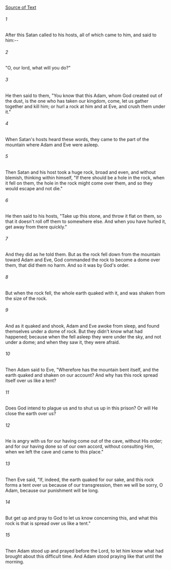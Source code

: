 [Source of Text](https://github.com/scrollmapper/bible_databases_deuterocanonical)

###### 1
After this Satan called to his hosts, all of which came to him, and
said to him:--

###### 2
"O, our lord, what will you do?"

###### 3
He then said to them, "You know that this Adam, whom God created out
of the dust, is the one who has taken our kingdom, come, let us gather
together and kill him; or hurl a rock at him and at Eve, and crush them
under it."

###### 4
When Satan's hosts heard these words, they came to the part of the
mountain where Adam and Eve were asleep.

###### 5
Then Satan and his host took a huge rock, broad and even, and without
blemish, thinking within himself, "If there should be a hole in the
rock, when it fell on them, the hole in the rock might come over them,
and so they would escape and not die."

###### 6
He then said to his hosts, "Take up this stone, and throw it flat on
them, so that it doesn't roll off them to somewhere else.  And when you
have hurled it, get away from there quickly."

###### 7
And they did as he told them.  But as the rock fell down from the
mountain toward Adam and Eve, God commanded the rock to become a dome
over them, that did them no harm.  And so it was by God's order.

###### 8
But when the rock fell, the whole earth quaked with it, and was
shaken from the size of the rock.

###### 9
And as it quaked and shook, Adam and Eve awoke from sleep, and found
themselves under a dome of rock.  But they didn't know what had
happened; because when the fell asleep they were under the sky, and not
under a dome; and when they saw it, they were afraid.

###### 10
Then Adam said to Eve, "Wherefore has the mountain bent itself, and
the earth quaked and shaken on our account?  And why has this rock
spread itself over us like a tent?

###### 11
Does God intend to plague us and to shut us up in this prison? Or
will He close the earth over us?

###### 12
He is angry with us for our having come out of the cave, without His
order; and for our having done so of our own accord, without consulting
Him, when we left the cave and came to this place."

###### 13
Then Eve said, "If, indeed, the earth quaked for our sake, and this
rock forms a tent over us because of our transgression, then we will be
sorry, O Adam, because our punishment will be long.

###### 14
But get up and pray to God to let us know concerning this, and what
this rock is that is spread over us like a tent."

###### 15
Then Adam stood up and prayed before the Lord, to let him know what
had brought about this difficult time.  And Adam stood praying like
that until the morning.